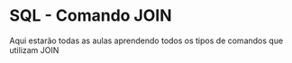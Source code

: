 # SQL - Comando JOIN
Aqui estarão todas as aulas aprendendo todos os tipos de comandos que utilizam JOIN
